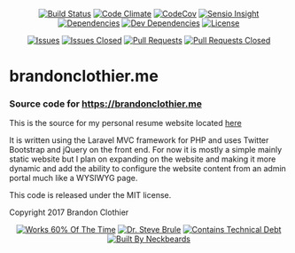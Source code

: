 <p align="center">
  <a href="https://travis-ci.org/brandon14/brandonclothier.me"><img src="https://img.shields.io/travis/brandon14/brandonclothier.me/master.svg?style=flat-square" alt="Build Status"></a>
  <a href="https://codeclimate.com/github/brandon14/brandonclothier.me"><img src="https://img.shields.io/codeclimate/github/brandon14/brandonclothier.me.svg?style=flat-square" alt="Code Climate"></a>
  <a href="https://codecov.io/gh/brandon14/brandonclothier.me"><img src="https://img.shields.io/codecov/c/github/brandon14/brandonclothier.me.svg?style=flat-square" alt="CodeCov"></a>
  <a href="https://insight.sensiolabs.com/projects/9fdb6a1c-e576-4cb5-9e93-0facf312e3c6"><img src="https://img.shields.io/sensiolabs/i/45afb680-d4e6-4e66-93ea-bcfa79eb8a87.svg?style=flat-square" alt="Sensio Insight"></a>
  <a href="https://david-dm.org/brandon14/brandonclothier.me"><img src="https://david-dm.org/brandon14/brandonclothier.me.svg?style=flat-square" alt="Dependencies"></a>
  <a href="https://david-dm.org/brandon14/brandonclothier.me#info=devDependencies"><img src="https://david-dm.org/brandon14/brandonclothier.me/dev-status.svg?style=flat-square" alt="Dev Dependencies"></a>
  <a href="https://github.com/brandon14/brandonclothier.me/blob/master/LICENSE"><img src="https://img.shields.io/github/license/brandon14/brandonclothier.me.svg?style=flat-square" alt="License"></a>
</p>
<p align="center">
  <a href="https://github.com/brandon14/brandonclothier.me/issues"><img src="https://img.shields.io/github/issues/brandon14/brandonclothier.me.svg?style=flat-square" alt="Issues"></a>
  <a href="https://github.com/brandon14/brandonclothier.me/issues?q=is%3Aissue+is%3Aclosed"><img src="https://img.shields.io/github/issues-closed/brandon14/brandonclothier.me.svg?style=flat-square" alt="Issues Closed"></a>
  <a href="https://github.com/brandon14/brandonclothier.me/pulls"><img src="https://img.shields.io/github/issues-pr/brandon14/brandonclothier.me.svg?style=flat-square" alt="Pull Requests"></a>
  <a href="https://github.com/brandon14/brandonclothier.me/pulls?q=is%3Apr+is%3Aclosed"><img src="https://img.shields.io/github/issues-pr-closed/brandon14/brandonclothier.me.svg?style=flat-square" alt="Pull Requests Closed"></a>
</p>

# brandonclothier.me
### Source code for https://brandonclothier.me

This is the source for my personal resume website located [here](https://brandonclothier.me)

It is written using the Laravel MVC framework for PHP and uses Twitter
Bootstrap and jQuery on the front end. For now it is mostly a simple
mainly static website but I plan on expanding on the website and making
it more dynamic and add the ability to configure the website content from
an admin portal much like a WYSIWYG page.

This code is released under the MIT license.

Copyright 2017 Brandon Clothier

<p align="center">
  <a href="https://forthebadge.com"><img src="http://forthebadge.com/images/badges/60-percent-of-the-time-works-every-time.svg" alt="Works 60% Of The Time"></a>
  <a href="https://forthebadge.com"><img src="http://forthebadge.com/images/badges/certified-steve-bruhle.svg" alt="Dr. Steve Brule"></a>
  <a href="https://forthebadge.com"><img src="http://forthebadge.com/images/badges/contains-technical-debt.svg" alt="Contains Technical Debt"></a>
  <a href="https://forthebadge.com"><img src="http://forthebadge.com/images/badges/built-by-neckbeards.svg" alt="Built By Neckbeards"></a>
</p>
